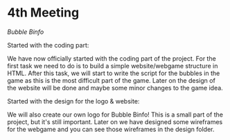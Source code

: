 # 4th Meeting

*Bubble Binfo* 

Started with the coding part:

We have now officially started with the coding part of the project. For the first task we need to do is to build a simple website/webgame structure in HTML. 
After this task, we will start to write the script for the bubbles in the game as this is the most difficult part of the game. 
Later on the design of the website will be done and maybe some minor changes to the game idea.

Started with the design for the logo & website:

We will also create our own logo for Bubble Binfo! This is a small part of the project, but it's still important.
Later on we have designed some wireframes for the webgame and you can see those wireframes in the design folder.

